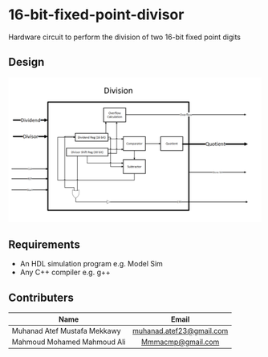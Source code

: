 # 16-bit-fixed-point-divisor
Hardware circuit to perform the division of two 16-bit fixed point digits
## Design
![Design](https://github.com/Muhanad23/16-bit-fixed-point-divisor/blob/master/Assets/Capture.PNG)
## Requirements
- An HDL simulation program e.g. Model Sim
- Any C++ compiler e.g. g++
## Contributers
| Name                         |              Email               |
| ---------------------------- | :------------------------------: |
| Muhanad Atef Mustafa Mekkawy |     muhanad.atef23@gmail.com     |
| Mahmoud Mohamed Mahmoud Ali  |        Mmmacmp@gmail.com         |
